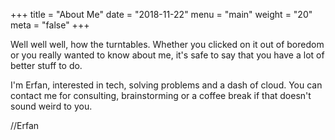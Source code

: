 +++
title = "About Me"
date = "2018-11-22"
menu = "main"
weight = "20"
meta = "false"
+++

Well well well, how the turntables. Whether you clicked on it out of boredom or you really wanted to know about me, it's safe to say that you have a lot of better stuff to do.

I'm Erfan, interested in tech, solving problems and a dash of cloud. You can contact me for consulting, brainstorming or a coffee break if that doesn't sound weird to you.

//Erfan
